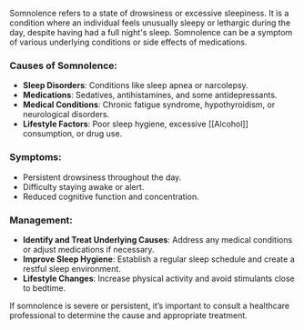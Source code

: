 Somnolence refers to a state of drowsiness or excessive sleepiness. It is a condition where an individual feels unusually sleepy or lethargic during the day, despite having had a full night's sleep. Somnolence can be a symptom of various underlying conditions or side effects of medications.

### Causes of Somnolence:
- **Sleep Disorders**: Conditions like sleep apnea or narcolepsy.
- **Medications**: Sedatives, antihistamines, and some antidepressants.
- **Medical Conditions**: Chronic fatigue syndrome, hypothyroidism, or neurological disorders.
- **Lifestyle Factors**: Poor sleep hygiene, excessive [[Alcohol]] consumption, or drug use.

### Symptoms:
- Persistent drowsiness throughout the day.
- Difficulty staying awake or alert.
- Reduced cognitive function and concentration.

### Management:
- **Identify and Treat Underlying Causes**: Address any medical conditions or adjust medications if necessary.
- **Improve Sleep Hygiene**: Establish a regular sleep schedule and create a restful sleep environment.
- **Lifestyle Changes**: Increase physical activity and avoid stimulants close to bedtime.

If somnolence is severe or persistent, it’s important to consult a healthcare professional to determine the cause and appropriate treatment.